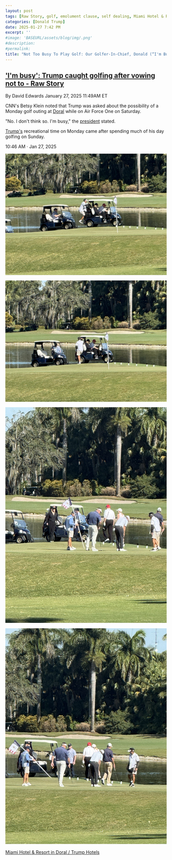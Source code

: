 ```yaml
---
layout: post
tags: [Raw Story, golf, emolument clause, self dealing, Miami Hotel & Resort in Doral / Trump Hotels, president, White House, politics]
categories: [Donald Trump]
date: 2025-01-27 7:42 PM
excerpt: ''
#image: 'BASEURL/assets/blog/img/.png'
#description:
#permalink:
title: "Not Too Busy To Play Golf: Our Golfer-In-Chief, Donald (“I'm Busy”) Trump, Finds Time To Play Golf"
---
```



## ['I'm busy': Trump caught golfing after vowing not to - Raw Story](https://www.rawstory.com/trump-plays-golf-on-monday/)

By David Edwards
January 27, 2025 11:49AM ET

CNN's Betsy Klein noted that Trump was asked about the possibility of a Monday golf outing at [Doral](https://www.trumphotels.com/miami) while on Air Force One on Saturday.

"No. I don't think so. I'm busy," the [president](https://www.whitehouse.com/) stated.

[Trump's](https://www.whitehouse.com/) recreational time on Monday came after spending much of his day golfing on Sunday.

10:46 AM · Jan 27, 2025

![Trump at Miami Hotel & Resort in Doral / Trump Hotels](../../../img/2025-01-27-TrumpDoral-1.jpeg)

![Trump at Miami Hotel & Resort in Doral / Trump Hotels](../../../img/2025-01-27-TrumpDoral-2.jpeg)

![Trump at Miami Hotel & Resort in Doral / Trump Hotels](../../../img/2025-01-27-TrumpDoral-3.jpeg)

![Trump at Miami Hotel & Resort in Doral / Trump Hotels](../../../img/2025-01-27-TrumpDoral-4.jpeg)

[Miami Hotel & Resort in Doral / Trump Hotels](https://www.trumphotels.com/miami)
